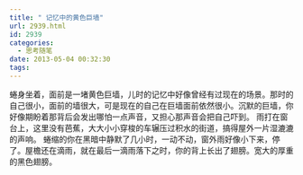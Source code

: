 ```yaml
---
title: " 记忆中的黄色巨墙"
url: 2939.html
id: 2939
categories:
  - 思考随笔
date: 2013-05-04 00:32:30
tags:
---
```


蜷身坐着，面前是一堵黄色巨墙，儿时的记忆中好像曾经有过现在的场景。那时的自己很小，面前的墙很大，可是现在的自己在巨墙面前依然很小。沉默的巨墙，你好像期盼着那背后会发出哪怕一点声音，又担心那声音会把自己吓到。 雨打在窗台上，这里没有芭蕉，大大小小穿梭的车辗压过积水的街道，搞得屋外一片湿漉漉的声响。 蜷缩的你在黑暗中静默了几小时，一动不动，窗外雨好像小下来，停了。屋檐还在滴雨，就在最后一滴雨落下之时，你的背上长出了翅膀。宽大的厚重的黑色翅膀。
